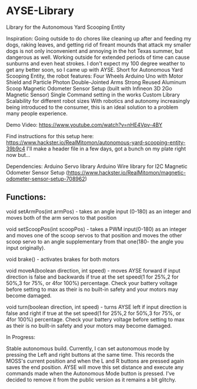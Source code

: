 # AYSE-Library
Library for the Autonomous Yard Scooping Entity 

Inspiration: 
Going outside to do chores like cleaning up after and feeding my dogs, raking leaves, and getting rid of fireant mounds that attack my smaller dogs is not only inconvenient and annoying in the hot Texas summer, but dangerous as well. Working outside for extended periods of time can cause sunburns and even heat strokes. I don't expect my 100 degree weather to get any better soon, so I came up with AYSE. Short for Autonomous Yard Scooping Entity, the robot features:
Four Wheels
Arduino Uno with Motor Shield and Particle Photon
Double-Jointed Arms
Strong Reused Aluminum Scoop
Magnetic Odometer Sensor Setup (built with Infineon 3D 2Go Magnetic Sensor)
Single Command setting in the works
Custom Library
Scalability for different robot sizes
With robotics and autonomy increasingly being introduced to the consumer, this is an ideal solution to a problem many people experience.

Demo Video: https://www.youtube.com/watch?v=nHE4Vpv-4BY

Find instructions for this setup here: https://www.hackster.io/RealMitomon/autonomous-yard-scooping-entity-39b9c4
I'll make a header file in a few days, got a bunch on my plate right now but...

Dependencies:
Arduino Servo library
Arduino Wire library for I2C
Magnetic Odometer Sensor Setup (https://www.hackster.io/RealMitomon/magnetic-odometer-sensor-setup-708962)

<h2>Functions:</h2>

void setArmPos(int armPos) - takes an angle input (0-180) as an integer and moves both of the arm servos to that position

void setScoopPos(int scoopPos) - takes a PWM input(0-180) as an integer and moves one of the scoop servos to that position
and moves the other scoop servo to an angle supplementary from that one(180- the angle you input originally).

void brake() - activates brakes for both motors

void moveA(boolean direction, int speed) - moves AYSE forward if input direction is false and backwards if true at the
set speed(1 for 25%,2 for 50%,3 for 75%, or 4for 100%) percentage. Check your battery voltage before setting to max as
their is no built-in safety and your motors may become damaged.

void turn(boolean direction, int speed) - turns AYSE left if input direction is false and right if true at the
set speed(1 for 25%,2 for 50%,3 for 75%, or 4for 100%) percentage. Check your battery voltage before setting to max as
their is no built-in safety and your motors may become damaged.

In Progress:

Stable autonomous build. Currently, I can set autonomous mode by pressing the Left and right buttons at the same time. 
This records the MOSS's current position and when the L and R buttons are pressed again saves the end position. AYSE will
move this set distance and execute any commands made when the Autonomous Mode button is pressed. I've decided to remove it 
from the public version as it remains a bit glitchy.
